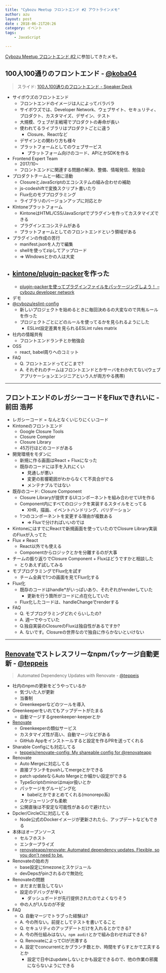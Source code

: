 ```yaml
---
title: "Cybozu Meetup フロントエンド #2 アウトラインメモ"
author: azu
layout: post
date : 2018-06-21T20:26
category: イベント
tags:
    - JavaScript

---
```




[Cybozu Meetup フロントエンド #2 ](https://cybozu.connpass.com/event/91036/) に参加してきたメモ。

## 100人100通りのフロントエンド -  [@koba04](https://twitter.com/koba04)

> スライド: [100人100通りのフロントエンド - Speaker Deck](https://speakerdeck.com/koba04/100ren-100tong-rifalsehurontoendo)

- サイボウズのフロントエンド
  - フロントエンドのイメージは人によってバラバラ
  - サイボウズでは、Developer Network、ウェブサイト、セキュリティ、プロダクト、カスタマイズ、デザイン、テスト
  - 大規模、ウェブが主戦場でプロダクトの寿命が長い
  - 使われてるライブラリはプロダクトごとに違う
    - Closure、Reactなど
  - デザインとの関わり方も様々
  - プラットフォームとしてのウェブサービス
    - プラットフォーム向けのコード、APIとかSDKを作る
- Frontend Expert Team
  - 2017/10~
  - フロントエンドに関連する問題の解決、整備、情報発信、勉強会
- プロダクトチームと一緒に活動
  - ClosureとJavaScriptのエコシステムの組み合わせの補助
  - js-codeshiftで変換スクリプト書いたり
  - Flux化のモブプログラミング
  - ライブラリのバージョンアップに対応とか
- KIntoneプラットフォーム
  - KintoneはHTML/CSS/JavaScriptでプラグインを作ってカスタマイズできる
  - プラグインエコシステムがある
  - プラットフォームとしてのフロントエンドという領域がある
- プラグインの作成の苦行
  - manifest.jsonを人力で編集
  - shellを使ってzipしてアップロード
  - => WIndowsとかの人は大変
- [kintone/plugin-packer](https://github.com/kintone)を作った
  - 
  - [plugin-packerを使ってプラグインファイルをパッケージングしよう！ – cybozu developer network](https://developer.cybozu.io/hc/ja/articles/360000910783-plugin-packer%E3%82%92%E4%BD%BF%E3%81%A3%E3%81%A6%E3%83%97%E3%83%A9%E3%82%B0%E3%82%A4%E3%83%B3%E3%83%95%E3%82%A1%E3%82%A4%E3%83%AB%E3%82%92%E3%83%91%E3%83%83%E3%82%B1%E3%83%BC%E3%82%B8%E3%83%B3%E3%82%B0%E3%81%97%E3%82%88%E3%81%86-)
- デモ
- [@cybozu/eslint-config](https://github.com/cybozu)
  - 新しいプロジェクトを始めるときに毎回決めるの大変なので共有ルールを作った
  - プロジェクトごとにどのルールを使ってるかを見られるようにした
    - ESLint設定差異を見られるESLint rules matrix
- 社内の情報共有
  - フロントエンドランチとか勉強会
- OSS
  - react, babel周りへのコミット
- FAQ
  - Q. フロントエンドってどこまで?
  - A. それぞれのチームはフロントエンドとかサーバをわかれてない(ウェブアプリケーションエンジニアという人が両方やる携帯)



------


## フロントエンドのレガシーコードをFluxできれいに - 前田 浩邦



- レガシーコード = なんとなくいじりにくいコード
- Kintoneのフロントエンド
  - Google Closure Tools
  - Closure Compiler
  - Closure Library
  - 45万行ほどのコードがある
- 開発環境をモダンに
  - 新規に作る画面はReact + Fluxになった
  - 既存のコードには手を入れにくい
    - 見通しが悪い
    - 変更の影響範囲がわからなくて不具合がでる
    - メンテナブルではない
- 既存のコード: Closure Component
  - Closure Libraryが提供するUIコンポーネントを組み合わせてUIを作る
  - Component内にすべてのロジックを実装するスタイルをとってる
    - XHR，描画、イベントハンドリング、バリデーション
  - 1つのコンポーネントを変更する理由が複数ある
    - => Fluxで分ければいいのでは
- KintoneにはすでにReactで新規画面を使っていたのでClosure Library実装のFluxが入ってた
- Flux ≠ React
  - React以外でも使える
  - Componentからロジックとかを分離するのが大事
- チームの振り返りでClosure Component + Fluxはどうですかと相談した
  - とりあえず試してみる
- モブプログラミングでFlux化を試す
  - チーム全員で1つの画面を見てFlux化する
- Flux化
  - 既存のコードはhandle*がいっぱいあり、それぞれがrenderしていた
    - 更新を行う箇所がコードに点在化していた
  - Flux化したコードは、handleChangeでrenderする
- FAQ
  - Q. モブプログラミングどれぐらいしたの?
  - A. 週一でやっていた
  - Q.独自実装のClosureのFluxは独自性があるですか?
  - A. ないです。Closureの世界なので独自に作らかないといけない



------

## [Renovate](https://renovatebot.com/)でストレスフリーなnpmパッケージ自動更新 -  [@teppeis](https://twitter.com/teppeis)

>  Automated Dependency Updates with Renovate -  [@teppeis](https://twitter.com/teppeis)



- 社内のnpmの更新をどうやっているか
  - 気づいた人が更新
  - 当番制
  - Greenkeeperなどのツールを導入
- Greenkeeperをいれてもアップデートがたまる
  - 自動マージするgreenkeeper-keeperとか
- [Renovate](https://renovatebot.com/)
  - Greenkeeperの類似サービス
  - カスタマイズ性が高い、自動マージなどがある
  - GitHub Appをインストールすると設定を作るPRを送ってくれる
- Sharable Configにも対応してる
  - [teppeis/renovate-config: My shareable config for @renovateapp](https://github.com/teppeis/renovate-config)
- Renovate
  - Auto Mergeに対応してる
  - 直接ブランチをpushしてmergeとかできる
  - patch updateならAuto Mergeとか細かい設定ができる
  - TypeScriptのminorはmajor扱いとか
  - パッケージをグルーピング化
    - babelとかでまとめてくれる(monorepo系)
  - スケジューリングも柔軟
  - 公開直後は不安定な可能性があるので避けたい
- Dpcler/CircleCIに対応してる
  - Node公式のDockerイメージが更新されたら、アップデートなどもできる
- 本体はオープンソース
  - セルフホスト
  - エンタープライズ
  - [renovateapp/renovate: Automated dependency updates. Flexible, so you don't need to be.](https://github.com/renovateapp/renovate)
- Renovateの始め方
  - base設定にtimezoneとスケジュール
  - devDepsがpinされるので無効化
- Renovateの問題
  - まだまだ普及してない
  - 設定のデバッグが辛い
    - ダッシュボードが先行提供されたのでよくなりそう
  - 中の人が1人なのが不安
- FAQ
  - Q. 自動マージでトラブった経験は?
  - A. 今の所ない。前提としてテストを書いてること
  - Q. セキュリティのアップデートだけを入れるとかできる?
  - A. 今の所仕組みはない。`npm audit`とかで組み合わせればできる?
  - Q. RenovateによってCIが渋滞する
  - A. 設定でconcurrentとかブランチ数とか、時間をずらすとかで工夫するとか
    - 設定で日中はupdateしないとかも設定できるので、他の作業の邪魔にならないようにできる





